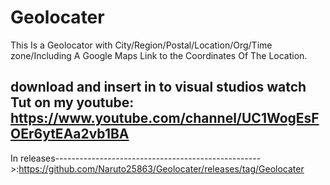# Geolocater 
This Is a Geolocator with City/Region/Postal/Location/Org/Time zone/Including A Google Maps Link to the Coordinates Of The Location.

download and insert in to visual studios watch Tut on my youtube: https://www.youtube.com/channel/UC1WogEsFOEr6ytEAa2vb1BA
--------------------------------------------------------------------------------------------

In releases--------------------------------------------------->:https://github.com/Naruto25863/Geolocater/releases/tag/Geolocater
